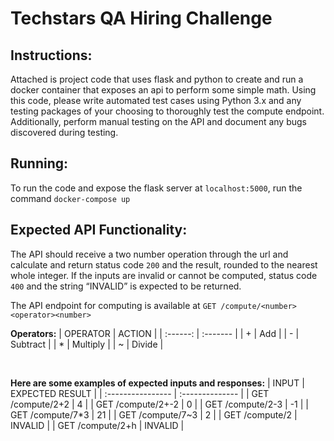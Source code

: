 # Techstars QA Hiring Challenge

## Instructions:
Attached is project code that uses flask and python to create and run a docker container that exposes an api to perform some simple math. Using this code, please write automated test cases using Python 3.x and any testing packages of your choosing to thoroughly test the compute endpoint. Additionally, perform manual testing on the API and document any bugs discovered during testing.

## Running:
To run the code and expose the flask server at `localhost:5000`, run the command `docker-compose up`

## Expected API Functionality:
The API should receive a two number operation through the url and calculate and return status code `200` and the result, rounded to the nearest whole integer. If the inputs are invalid or cannot be computed, status code `400` and the string “INVALID” is expected to be returned.

The API endpoint for computing is available at `GET /compute/<number><operator><number>`

**Operators:**
| OPERATOR | ACTION   |
| :------: | :------- |
| +        | Add      |
| -        | Subtract |
| *        | Multiply |
| ~        | Divide   |

&nbsp;  

**Here are some examples of expected inputs and responses:**
| INPUT             | EXPECTED RESULT |
| :---------------- | :-------------- |
| GET /compute/2+2  | 4               |
| GET /compute/2+-2 | 0               |
| GET /compute/2-3  | -1              |
| GET /compute/7*3  | 21              |
| GET /compute/7~3  | 2               |
| GET /compute/2    | INVALID         |
| GET /compute/2+h  | INVALID         |
